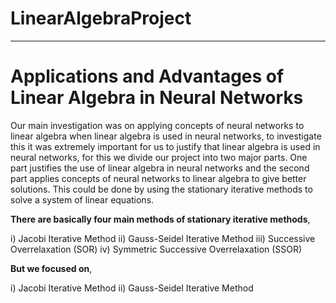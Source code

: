 # LinearAlgebraProject
_____________________________________________________________

# Applications and Advantages of Linear Algebra in Neural Networks

Our main investigation was on applying concepts of neural networks to linear algebra when linear algebra is used in neural networks, to investigate this it was extremely important for us to justify that linear algebra is used in neural networks, for this we divide our project into two major parts. One part justifies the use of linear algebra in neural networks and the second part applies concepts of neural networks to linear algebra to give better solutions. This could be done by using the stationary iterative methods to solve a system of linear equations.

**There are basically four main methods of stationary iterative methods**,

i) Jacobi Iterative Method
ii) Gauss-Seidel Iterative Method
iii) Successive Overrelaxation (SOR)
iv) Symmetric Successive Overrelaxation (SSOR)

**But we focused on**,

i) Jacobi Iterative Method
ii) Gauss-Seidel Iterative Method
